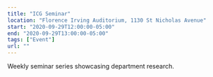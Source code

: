 ```yaml
---
title: "ICG Seminar"
location: "Florence Irving Auditorium, 1130 St Nicholas Avenue"
start: "2020-09-29T12:00:00-05:00"
end: "2020-09-29T13:00:00-05:00"
tags: ["Event"]
url: ""
---
```


Weekly seminar series showcasing department research.

<!-- endexcerpt -->
